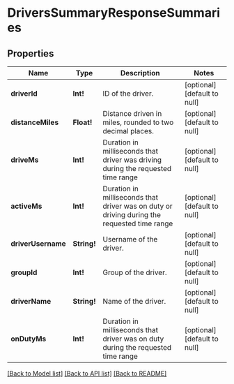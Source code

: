 # DriversSummaryResponseSummaries

## Properties
Name | Type | Description | Notes
------------ | ------------- | ------------- | -------------
**driverId** | **Int!** | ID of the driver. | [optional] [default to null]
**distanceMiles** | **Float!** | Distance driven in miles, rounded to two decimal places. | [optional] [default to null]
**driveMs** | **Int!** | Duration in milliseconds that driver was driving during the requested time range | [optional] [default to null]
**activeMs** | **Int!** | Duration in milliseconds that driver was on duty or driving during the requested time range | [optional] [default to null]
**driverUsername** | **String!** | Username of the driver. | [optional] [default to null]
**groupId** | **Int!** | Group of the driver. | [optional] [default to null]
**driverName** | **String!** | Name of the driver. | [optional] [default to null]
**onDutyMs** | **Int!** | Duration in milliseconds that driver was on duty during the requested time range | [optional] [default to null]

[[Back to Model list]](../README.md#documentation-for-models) [[Back to API list]](../README.md#documentation-for-api-endpoints) [[Back to README]](../README.md)


